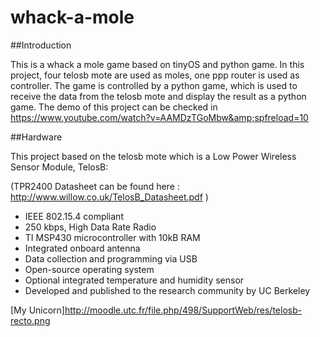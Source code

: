 # whack-a-mole

##Introduction

This is a whack a mole game based on tinyOS and python game. In this project, four telosb mote are used as moles, one ppp router is used as controller. The game is controlled by a python game, which is used to receive the data from the telosb mote and display the result as a python game. 
The demo of this project can be checked in https://www.youtube.com/watch?v=AAMDzTGoMbw&amp;spfreload=10

##Hardware

This project based on the telosb mote which is a Low Power Wireless Sensor Module, TelosB:

(TPR2400 Datasheet can be found here : http://www.willow.co.uk/TelosB_Datasheet.pdf )

- IEEE 802.15.4 compliant 
- 250 kbps, High Data Rate Radio 
- TI MSP430 microcontroller with 10kB RAM 
- Integrated onboard antenna 
- Data collection and programming via USB 
- Open-source operating system 
- Optional integrated temperature and humidity sensor 
- Developed and published to the research community by UC Berkeley 

[My Unicorn]http://moodle.utc.fr/file.php/498/SupportWeb/res/telosb-recto.png
